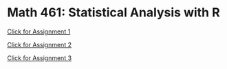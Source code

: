 # Math 461: Statistical Analysis with R

[Click for Assignment 1](Assignment-1.html)

[Click for Assignment 2](assignment2.html)

[Click for Assignment 3](assignment3.Rmd)
